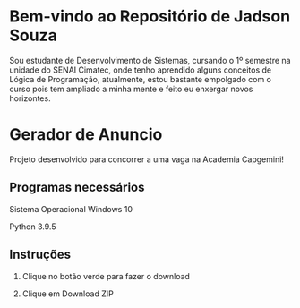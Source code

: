 # Bem-vindo ao Repositório de Jadson Souza
 Sou estudante de Desenvolvimento de Sistemas, cursando o 1º semestre
 na unidade do SENAI Cimatec, onde tenho aprendido alguns conceitos de
 Lógica de Programação, atualmente, estou bastante empolgado com o curso
 pois tem ampliado a minha mente e feito eu enxergar novos horizontes.

# Gerador de Anuncio
 Projeto desenvolvido para concorrer a uma vaga na Academia Capgemini!
 
## Programas necessários
 Sistema Operacional Windows 10
 
 Python 3.9.5
 
## Instruções
1. Clique no botão verde para fazer o download

    

2. Clique em Download ZIP

    
 
 
